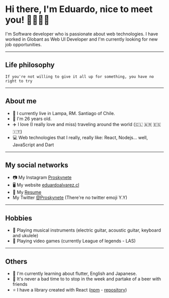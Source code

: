 # Hi there, I'm Eduardo, nice to meet you! 👋👨🏼‍💻

I'm Software developer who is passionate about web technologies.
I have worked in Globant as Web UI Developer and I'm currently looking for new job opportunities.

---

## Life philosophy

`If you're not willing to give it all up for something, you have no right to try`

---

## About me

- 📍 I currently live in Lampa, RM. Santiago of Chile.
- 🧔 I'm 26 years old.
- ✈️ I love (I really love and miss) traveling around the world (:chile: :argentina: :es: :it:)
- 💻 Web technologies that I really, really like: React, Nodejs... well, JavaScript and Dart

---

## My social networks

- 📷 My Instagram [Proskynete](https://www.instagram.com/proskynete/)
- 🖥️ My website [eduardoalvarez.cl](https://eduardoalvarez.cl/)
- 📄 My [Resume](https://curriculum.eduardoalvarez.cl)
- My Twitter [@Proskynete](https://twitter.com/proskynete) (There're no twitter emoji Y.Y)

---

## Hobbies

- 🎼 Playing musical instruments (electric guitar, acoustic guitar, keyboard and ukulele)
- 👾 Playing video games (currently League of legends - LAS)

---

## Others

- 📖 I'm currently learning about flutter, English and Japanese.
- 🍺 It's never a bad time to to stop in the week and partake of a beer with friends
- ⭐ I have a library created with React ([npm](https://www.npmjs.com/package/vertical-timeline-component-react) - [repository](https://github.com/Proskynete/vertical-timeline-component-react))
